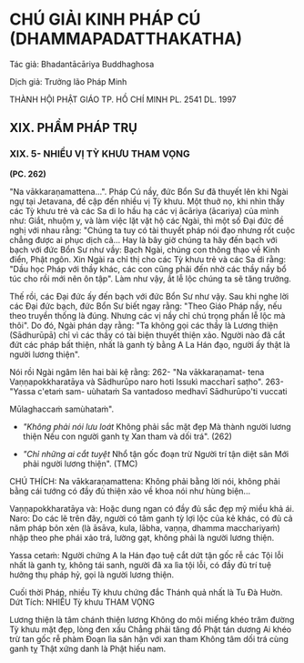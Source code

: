 # CHÚ GIẢI KINH PHÁP CÚ (DHAMMAPADATTHAKATHA)

Tác giả: Bhadantācāriya Buddhaghosa

Dịch giả: Trưởng lão Pháp Minh

THÀNH HỘI PHẬT GIÁO TP. HỒ CHÍ MINH
PL. 2541 DL. 1997

## XIX. PHẨM PHÁP TRỤ

### XIX. 5- NHIỀU VỊ TỲ KHƯU THAM VỌNG

**(PC. 262)**

"Na vākkaraṇamattena...".
Pháp Cú nầy, đức Bổn Sư đã thuyết lên khi Ngài ngự tại Jetavana, đề cập đến nhiều vị Tỳ khưu.
Một thuở nọ, khi nhìn thấy các Tỳ khưu trẻ và các Sa di lo hầu hạ các vị ācāriya (ācariya) của mình như: Giắt, nhuộm y, và làm việc lặt vặt hộ các Ngài, thì một số Đại đức đề nghị với nhau rằng: "Chúng ta tuy có tài thuyết pháp nói đạo nhưng rốt cuộc chẳng được ai phục dịch cả... Hay là bây giờ chúng ta hãy đến bạch với bạch với đức Bổn Sư như vầy: Bạch Ngài, chúng con thông thạo về Kinh điển, Phật ngôn. Xin Ngài ra chỉ thị cho các Tỳ khưu trẻ và các Sa di rằng: "Dầu học Pháp với thầy khác, các con cũng phải đến nhờ các thầy nầy bổ túc cho rồi mới nên ôn tập". Làm như vậy, ắt lễ lộc chúng ta sẽ tăng trưởng.

Thế rồi, các Đại đức ấy đến bạch với đức Bổn Sư như vậy.
Sau khi nghe lời các Đại đức bạch, đức Bổn Sư biết ngay rằng: "Theo Giáo Pháp nầy, nếu theo truyền thống là đúng. Nhưng các vị nầy chỉ chú trọng phần lễ lộc mà thôi". Do đó, Ngài phán dạy rằng: "Ta không gọi các thầy là Lương thiện (Sādhurūpā) chỉ vì các thầy có tài biện thuyết thiện xảo.
Người nào đã cắt đứt các pháp bất thiện, nhất là ganh tỳ bằng A La Hán đạo, người ấy thật là người lương thiện".

Nói rồi Ngài ngâm lên hai bài kệ rằng: 262- "Na vākkaraṇamat- tena
Vaṇṇapokkharatāya và
Sādhurūpo naro hoti
Issukì maccharī saṭho". 263- "Yassa c'etaṁ sam- uùhataṁ
Sa vantadoso medhavī
Sādhurūpo'ti vuccati

Mūlaghaccaṁ samùhataṁ".

- _"Không phải nói lưu loát_
  Không phải sắc mặt đẹp
  Mà thành người lương thiện
  Nếu con người ganh tỵ
  Xan tham và dối trá". (262)

- _"Chỉ những ai cắt tuyệt_
  Nhổ tận gốc đoạn trừ
  Người trí tận diệt sân
  Mới phải người lương thiện". (TMC)

CHÚ THÍCH:
Na vākkaraṇamattena: Không phải bằng lời nói, không phải bằng cái tướng có đầy đủ thiện xảo về khoa nói như hùng biện...

Vaṇṇapokkharatāya và: Hoặc dung ngan có đầy đủ sắc đẹp mỹ miều khả ái.
Naro: Do các lẽ trên đây, người có tâm ganh tỳ lợi lộc của kẻ khác, có đủ cả năm pháp bỏn xẻn (là āsāva, kula, lābha, vaṇṇa, dhamma macchariyaṁ) nhập theo phe phái xảo trá, lường gạt, không phải là người lương thiện.

Yassa cetaṁ: Người chứng A la Hán đạo tuệ cắt dứt tận gốc rễ các
Tội lỗi nhất là ganh tỵ, không tái sanh, người đã xa lìa tội lỗi, có đầy đủ trí tuệ hưởng thụ pháp hỷ, gọi là người lương thiện.

Cuối thời Pháp, nhiều Tỳ khưu chứng đắc Thánh quả nhất là Tu Đà Huờn.
Dứt Tích: NHIỀU Tỳ khưu THAM VỌNG

Lương thiện là tâm chánh thiện lương
Không do môi miếng khéo trăm đường
Tỳ khưu mặt đẹp, lòng đen xấu
Chẳng phải tăng đồ Phật tán dương
Ai khéo trừ tan gốc rễ phàm Đoạn lìa sân hận với xan tham
Không tâm dối trá cùng ganh tỵ
Thật xứng danh là Phật hiếu nam.
